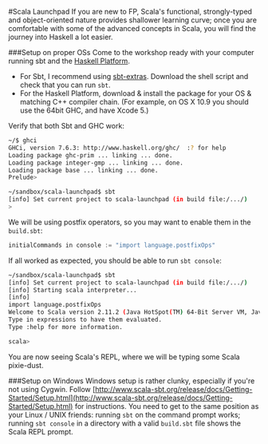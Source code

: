 #Scala Launchpad
If you are new to FP, Scala's functional, strongly-typed and object-oriented nature provides shallower learning 
curve; once you are comfortable with some of the advanced concepts in Scala, you will find the journey into 
Haskell a lot easier.

###Setup on proper OSs
Come to the workshop ready with your computer running sbt and the [Haskell Platform](http://haskell.org). 

* For Sbt, I recommend using [sbt-extras](https://github.com/paulp/sbt-extras). Download the shell script and check that you can run ``sbt``.
* For the Haskell Platform, download & install the package for your OS & matching C++ compiler chain. (For example, on OS X 10.9 you should use the 64bit GHC, and have Xcode 5.)

Verify that both Sbt and GHC work:

```bash
~/$ ghci
GHCi, version 7.6.3: http://www.haskell.org/ghc/  :? for help
Loading package ghc-prim ... linking ... done.
Loading package integer-gmp ... linking ... done.
Loading package base ... linking ... done.
Prelude>
``` 

```bash
~/sandbox/scala-launchpad$ sbt
[info] Set current project to scala-launchpad (in build file:/.../)
>
```

We will be using postfix operators, so you may want to enable them in the ``build.sbt``:

```scala
initialCommands in console := "import language.postfixOps"
```

If all worked as expected, you should be able to run ``sbt console``:

```bash
~/sandbox/scala-launchpad$ sbt
[info] Set current project to scala-launchpad (in build file:/.../)
[info] Starting scala interpreter...
[info]
import language.postfixOps
Welcome to Scala version 2.11.2 (Java HotSpot(TM) 64-Bit Server VM, Java 1.7.0_55).
Type in expressions to have them evaluated.
Type :help for more information.

scala>
```

You are now seeing Scala's REPL, where we will be typing some Scala pixie-dust.

###Setup on Windows
Windows setup is rather clunky, especially if you're not using Cygwin. Follow 
[http://www.scala-sbt.org/release/docs/Getting-Started/Setup.html](http://www.scala-sbt.org/release/docs/Getting-Started/Setup.html) 
for instructions. You need to get to the same position as your Linux / UNIX friends: 
running ``sbt`` on the command prompt works; running ``sbt console`` in a directory with a 
valid ``build.sbt`` file shows the Scala REPL prompt.
